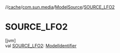 //[cache](../../../index.md)/[com.sun.media](../index.md)/[ModelSource](index.md)/[SOURCE_LFO2](-s-o-u-r-c-e_-l-f-o2.md)

# SOURCE_LFO2

[jvm]\
val [SOURCE_LFO2](-s-o-u-r-c-e_-l-f-o2.md): [ModelIdentifier](../-model-identifier/index.md)
